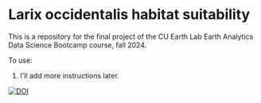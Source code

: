 # Larix occidentalis habitat suitability 
This is a repository for the final project of the CU Earth Lab Earth Analytics Data Science Bootcamp course, fall 2024. 

To use:

  1. I'll add more instructions later. 



[![DOI](https://zenodo.org/badge/892254481.svg)](https://doi.org/10.5281/zenodo.14425222)
